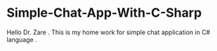 # Simple-Chat-App-With-C-Sharp
Hello Dr. Zare . This is my home work for simple chat application in C# language .
